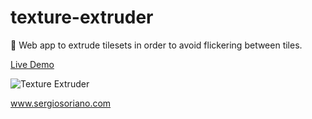 # texture-extruder
:nail_care: Web app to extrude tilesets in order to avoid flickering between tiles.

[Live Demo](https://sergiss.github.io/texture-extruder/)

![Texture Extruder](https://github.com/sergiss/texture-extruder/blob/master/tileset-extruder.gif?raw=true)

www.sergiosoriano.com
